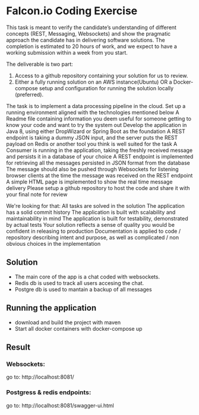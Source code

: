 # Falcon.io Coding Exercise
This task is meant to verify the candidate’s understanding of different concepts (REST, Messaging, Websockets) 
and show the pragmatic approach the candidate has in delivering software solutions. 
The completion is estimated to 20 hours of work, and we expect to have a working submission within a week from you start.
 
The deliverable is two part:
1. Access to a github repository containing your solution for us to review.
2. Either a fully running solution on an AWS instance(Ubuntu) OR a Docker-compose setup and configuration for running the 
solution locally (preferred).

The task is to implement a data processing pipeline in the cloud.
Set up a running environment aligned with the technologies mentioned below
A Readme file containing information you deem useful for someone getting to know your code and want to try the system out
Develop the application in Java 8, using either DropWizard or Spring Boot as the foundation
A REST endpoint is taking a dummy JSON input, and the server puts the REST payload on Redis or another tool you think is well suited for the task
A Consumer is running in the application, taking the freshly received message and persists it in a database of your choice
A REST endpoint is implemented for retrieving all the messages persisted in JSON format from the database
The message should also be pushed through Websockets for listening browser clients at the time the message was received on the REST endpoint
A simple HTML page is implemented to show the real time message delivery
Please setup a github repository to host the code and share it with your final note for review

We're looking for that:
All tasks are solved in the solution
The application has a solid commit history
The application is built with scalability and maintainability in mind
The application is built for testability, demonstrated by actual tests
Your solution reflects a sense of quality you would be confident in releasing to production
Documentation is applied to code / repository describing intent and purpose, as well as complicated / non obvious choices in the implementation


## Solution
 - The main core of the app is a chat coded with websockets.
 - Redis db is used to track all users accesing the chat.
 - Postgre db is used to mantain a backup of all messages

## Running the application
 - download and build the project with maven
 - Start all docker containers with docker-compose up

## Result
### Websockets:
go to: http://localhost:8081/	
### Postgress & redis endpoints:
go to: http://localhost:8081/swagger-ui.html 

